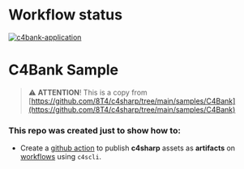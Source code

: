 # Workflow status

[![c4bank-application](https://github.com/leisiamedeiros/c4bank-artifacts/actions/workflows/dotnet.yml/badge.svg?branch=main)](https://github.com/leisiamedeiros/c4bank-artifacts/actions/workflows/dotnet.yml)

# C4Bank Sample

> ⚠️ **ATTENTION**! This is a copy from [https://github.com/8T4/c4sharp/tree/main/samples/C4Bank](https://github.com/8T4/c4sharp/tree/main/samples/C4Bank) 

### This repo was created just to show how to:

- Create a [github action](https://github.com/leisiamedeiros/c4bank-artifacts/actions/workflows/dotnet.yml) to publish **c4sharp** assets as **artifacts** on [workflows](https://github.com/leisiamedeiros/c4bank-artifacts/actions/runs/1721144053) using `c4scli`.
